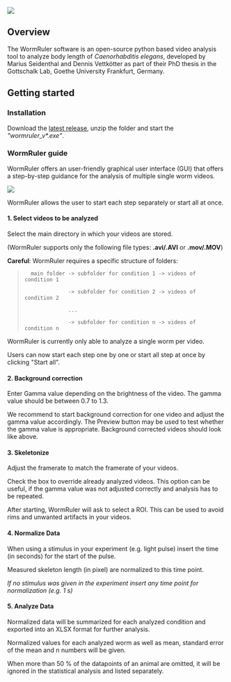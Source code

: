 ![](https://i.imgur.com/LH6GvZm.png)

## Overview 
The WormRuler software is an open-source python based video analysis tool to analyze body length of _Caenorhabditis elegans_, developed by Marius Seidenthal and Dennis Vettkötter as part of their PhD thesis in the Gottschalk Lab, Goethe University Frankfurt, Germany.

## Getting started

### Installation

Download the [latest release](https://github.com/dvettkoe/wormruler/releases/tag/v1.1.0), unzip the folder and start the _"wormruler_v*.exe"_.

### WormRuler guide

WormRuler offers an user-friendly graphical user interface (GUI) that offers a step-by-step guidance for the analysis of multiple single worm videos.

![](https://i.imgur.com/q9wELN7.gif)

WormRuler allows the user to start each step separately or start all at once.

#### 1. Select videos to be analyzed
Select the main directory in which your videos are stored.

(WormRuler supports only the following file types: **.avi/.AVI** or **.mov/.MOV**)

**Careful**: WormRuler requires a specific structure of folders:

>	    main folder -> subfolder for condition 1 -> videos of condition 1
>	
>                   -> subfolder for condition 2 -> videos of condition 2
>				        	
>                   ...
>					        
>                   -> subfolder for condition n -> videos of condition n 
>					        
WormRuler is currently only able to analyze a single worm per video.

Users can now start each step one by one or start all step at once by clicking "Start all".

#### 2. Background correction
Enter Gamma value depending on the brightness of the video. The gamma value should be between 0.7 to 1.3.

We recommend to start background correction for one video and adjust the gamma value accordingly. The Preview button may be used to test whether the gamma value is appropriate. Background corrected videos should look like above.

#### 3. Skeletonize
Adjust the framerate to match the framerate of your videos.

Check the box to override already analyzed videos. This option can be useful, if the gamma value was not adjusted correctly and analysis has to be repeated.

After starting, WormRuler will ask to select a ROI. This can be used to avoid rims and unwanted artifacts in your videos.

#### 4. Normalize Data
When using a stimulus in your experiment (e.g. light pulse) insert the time (in seconds) for the start of the pulse.

Measured skeleton length (in pixel) are normalized to this time point.

_If no stimulus was given in the experiment insert any time point for normalization (e.g. 1 s)_

#### 5. Analyze Data
Normalized data will be summarized for each analyzed condition and exported into an XLSX format for further analysis.

Normalized values for each analyzed worm as well as mean, standard error of the mean and n numbers will be given.

When more than 50 % of the datapoints of an animal are omitted, it will be ignored in the statistical analysis and listed separately.
